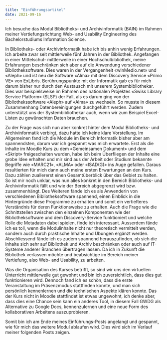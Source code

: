 ```yaml
---
title: "Einführungsartikel"
date: 2021-09-16
---
```

Ich besuche das Modul Bibliotheks- und Archivinformatik (BAIN) im Rahmen meiner Vertiefungsrichtung Web- and Usability Engineering des Bachelorstudiums Information Science.

In Bibliotheks- oder Archivinformatik habe ich bis anhin wenig Erfahrungen. Ich arbeite zwar seit mittlerweile fünf Jahren in der Bibliothek. Angefangen in einer Mittelschul- mittlerweile in einer Hochschulbibliothek, meine Erfahrungen beschränken sich aber auf die Anwendung verschiedener Bibliotheksoftware. Dies waren in der Vergangenheit «winMedio.net» und «Aleph» und ist neu die Software «Alma» mit dem Discovery Service «Primo VE» von ExLibris. Berührungspunkte mit der Informatik gab es für mich darum bisher nur durch den Austausch mit unserem Systembibliothekar. Dies war beispielsweise im Rahmen des nationalen Projektes «Swiss Library Service Platform» (SLSP) der Fall, als es darum ging von der Bibliothekssoftware «Aleph» auf «Alma» zu wechseln. So musste in diesem Zusammenhang Datenbereinigungen durchgeführt werden. Zudem unterstützt uns der Systembibliothekar auch, wenn wir zum Beispiel Excel-Listen zu gewünschten Daten brauchen.

Zu der Frage was sich nun aber konkret hinter dem Modul Bibliotheks- und Archivinformatik verbirgt, dazu hatte ich keine klare Vorstellung. Im Allgemeinen fand ich die Module im Bereich Informatik bisher aber am spannendsten, darum war ich gespannt was mich erwartete. Erst als die Inhalte im Moodle Kurs zu dem «Gemeinsamen Dokument» und dem «Skript» freigeschalten wurden, habe ich beim Überfliegen der Inhalte eine grobe Idee erhalten und mir sind aus der Arbeit oder Studium bekannte Begriffe wie «MARC21», «ALMA» oder «ISAD(G)» ins Auge gefallen. Daraus resultierten für mich dann auch meine ersten Erwartungen an den Kurs. Dazu zählen zuallererst einen Gesamtüberblick über das Gebiet zu halten. So ist mir noch unklar, was nun alles konkret in den Bereich Bibliotheks- und Archivinformatik fällt und wie der Bereich abgegrenzt wird bzw. zusammenhängt. Des Weiteren fände ich es als Anwenderin von verschiedenen Bibliotheksoftware spannend, einen Einblick in die Hintergründe diese Programme zu erhalten und somit ein vertiefteres Verständnis für deren Funktionsweise zu erhalten. Auch die Frage wie die Schnittstellen zwischen den einzelnen Komponenten wie der Bibliotheksoftware und dem Discovery-Service funktioniert und welche Rolle die Metadaten dabei spielen, finde ich interessant. Ausserdem fände ich es toll, wenn die Modulinhalte nicht nur theoretisch vermittelt werden, sondern auch durch praktische Inhalte und Übungen ergänzt werden. Abschliessend fände ich es zudem spannend herauszufinden, ob sich die Inhalte sich sehr auf Bibliothek und Archiv beschränken oder auch auf IT-Systeme anderer Branchen übertragen lassen. Da ich in Zukunft die Bibliothek verlassen möchte und beabsichtige im Bereich meiner Vertiefung, also Web- and Usability, zu arbeiten.

Was die Organisation des Kurses betrifft, so sind wir uns den virtuellen Unterricht mittlerweile gut gewohnt und bin ich zuversichtlich, dass dies gut funktionieren wird. Dennoch fand ich es schön, dass die erste Veranstaltung im Präsenzmodus stattfinden konnte, und man sich persönlich kennenlernen und die technischen Aspekte klären konnte. Das der Kurs nicht in Moodle stattfindet ist etwas ungewohnt, ich denke aber, dass dies eine Chance sein kann ein anderes Tool, in diesem Fall GWDG als Alternative zu Google Docs, kennenzulernen und eine neue Form des kollaborativen Arbeitens auszuprobieren.

Somit bin ich am Ende meines Einführungs-Posts angelangt und gespannt, wie für mich das weitere Modul ablaufen wird. Dies wird sich im Verlauf meiner folgenden Posts zeigen.

